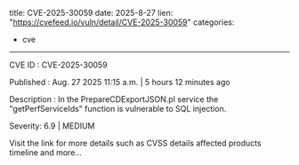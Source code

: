  
title: CVE-2025-30059
date: 2025-8-27
lien: "https://cvefeed.io/vuln/detail/CVE-2025-30059"
categories:
  - cve
---

CVE ID : CVE-2025-30059

Published :  Aug. 27
2025
11:15 a.m. | 5 hours
12 minutes ago

Description : In the PrepareCDExportJSON.pl service
the "getPerfServiceIds" function is vulnerable to SQL injection.

Severity: 6.9 | MEDIUM

Visit the link for more details
such as CVSS details
affected products
timeline
and more...
